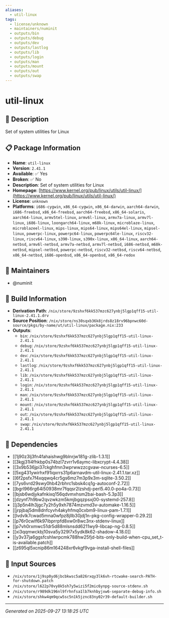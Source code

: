 ```yaml
---
aliases:
  - util-linux
tags:
  - license/unknown
  - maintainers/numinit
  - outputs/bin
  - outputs/debug
  - outputs/dev
  - outputs/lastlog
  - outputs/lib
  - outputs/login
  - outputs/man
  - outputs/mount
  - outputs/out
  - outputs/swap
---
```


# util-linux

## 📝 Description

Set of system utilities for Linux

## 📋 Package Information

- **Name**: `util-linux`
- **Version**: `2.41.1`
- **Available**: ✅ Yes
- **Broken**: ✅ No
- **Description**: Set of system utilities for Linux
- **Homepage**: [https://www.kernel.org/pub/linux/utils/util-linux/](https://www.kernel.org/pub/linux/utils/util-linux/)
- **License**: `unknown`
- **Platforms**: `i686-cygwin`, `x86_64-cygwin`, `x86_64-darwin`, `aarch64-darwin`, `i686-freebsd`, `x86_64-freebsd`, `aarch64-freebsd`, `x86_64-solaris`, `aarch64-linux`, `armv5tel-linux`, `armv6l-linux`, `armv7a-linux`, `armv7l-linux`, `i686-linux`, `loongarch64-linux`, `m68k-linux`, `microblaze-linux`, `microblazeel-linux`, `mips-linux`, `mips64-linux`, `mips64el-linux`, `mipsel-linux`, `powerpc-linux`, `powerpc64-linux`, `powerpc64le-linux`, `riscv32-linux`, `riscv64-linux`, `s390-linux`, `s390x-linux`, `x86_64-linux`, `aarch64-netbsd`, `armv6l-netbsd`, `armv7a-netbsd`, `armv7l-netbsd`, `i686-netbsd`, `m68k-netbsd`, `mipsel-netbsd`, `powerpc-netbsd`, `riscv32-netbsd`, `riscv64-netbsd`, `x86_64-netbsd`, `i686-openbsd`, `x86_64-openbsd`, `x86_64-redox`
## 👥 Maintainers

- @numinit


## 🔧 Build Information

- **Derivation Path**: `/nix/store/9zshxf6kk537mzc627ynbj5lgp1qff15-util-linux-2.41.1.drv`
- **Source Position**: `/nix/store/ns30sqxb36k8jrds8z18rv96bpnwc60d-source/pkgs/by-name/ut/util-linux/package.nix:233`
- **Outputs**:
  - `bin`:  `/nix/store/9zshxf6kk537mzc627ynbj5lgp1qff15-util-linux-2.41.1`
  - `debug`:  `/nix/store/9zshxf6kk537mzc627ynbj5lgp1qff15-util-linux-2.41.1`
  - `dev`:  `/nix/store/9zshxf6kk537mzc627ynbj5lgp1qff15-util-linux-2.41.1`
  - `lastlog`:  `/nix/store/9zshxf6kk537mzc627ynbj5lgp1qff15-util-linux-2.41.1`
  - `lib`:  `/nix/store/9zshxf6kk537mzc627ynbj5lgp1qff15-util-linux-2.41.1`
  - `login`:  `/nix/store/9zshxf6kk537mzc627ynbj5lgp1qff15-util-linux-2.41.1`
  - `man`:  `/nix/store/9zshxf6kk537mzc627ynbj5lgp1qff15-util-linux-2.41.1`
  - `mount`:  `/nix/store/9zshxf6kk537mzc627ynbj5lgp1qff15-util-linux-2.41.1`
  - `out`:  `/nix/store/9zshxf6kk537mzc627ynbj5lgp1qff15-util-linux-2.41.1`
  - `swap`:  `/nix/store/9zshxf6kk537mzc627ynbj5lgp1qff15-util-linux-2.41.1`

## 🔗 Dependencies

- [[1j90z3lj3fn4fahaishwg9blnrjw181g-zlib-1.3.1]]
- [[3kgj31l4fhkbp0s74bzl7zvrr1v6aymc-libxcrypt-4.4.38]]
- [[3x9b536jpi37ckghfmn3wprwwzzcgvaw-ncurses-6.5]]
- [[5xg431ywirhxf91iqxrrs31p6arnavdm-util-linux-2.41.1.tar.xz]]
- [[6f2psfx7f4xqqwq4cr5gs6mz7m3p9x3m-sqlite-3.50.2]]
- [[7ys6vrd29swy0hb42rbhrc1sbsk4cq1g-autoconf-2.72]]
- [[bgrl966rg64i50938mr7fqqsr2lzshdj-perl5.40.0-po4a-0.73]]
- [[bjsb6wdjykafnkixq156qdvmxhsm2bai-bash-5.3p3]]
- [[dzynf7h9bw2qvzwkzm5kmjbgqzpsxj00-systemd-257.8]]
- [[j3p5n4lh3jgc7y2h5y9xh7874mzvmd3v-automake-1.16.5]]
- [[jrpjbaj5dm8dnfcyvh4akyhfmq0cxbm9-linux-pam-1.7.1]]
- [[lvdvlk7cwad5mna0wfpz8jllb30jdj1n-pkg-config-wrapper-0.29.2]]
- [[p76r0cwlf6k97ibprrpfd8xw0r8wc3nx-stdenv-linux]]
- [[p7vh0rxmwc51dr5d88mlsnsdd6211wy9-libcap-ng-0.8.5]]
- [[xi3qqmwckbj10sva5y329l7x5ydk8k62-shadow-4.18.0]]
- [[y3v37ja6ggsfcshlwrpcmk788hw25fjd-bits-only-build-when-cpu_set_t-is-available.patch]]
- [[z695ql5xcnip86m164248xr6vkgf9vga-install-shell-files]]

## 📁 Input Sources

- `/nix/store/1j9sp0yd6jbcbkwsc5a826rxqy3lk6vh-rtcwake-search-PATH-for-shutdown.patch`
- `/nix/store/l622p70vy8k5sh7y5wizi5f2mic6ynpg-source-stdenv.sh`
- `/nix/store/r989dk196nl9frhnfsa1lb7knhbyjxw6-separate-debug-info.sh`
- `/nix/store/shkw4qm9qcw5sc5n1k5jznc83ny02r39-default-builder.sh`

---
*Generated on 2025-09-27 13:18:25 UTC*
